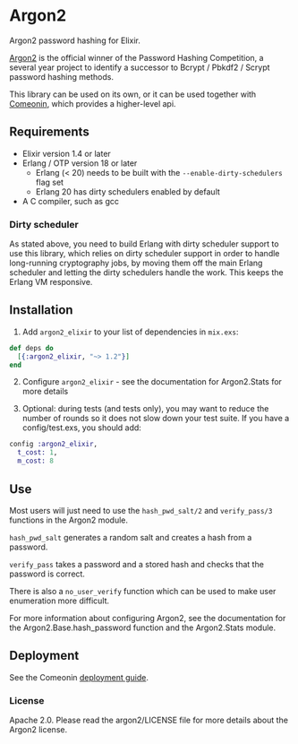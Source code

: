 # Argon2

Argon2 password hashing for Elixir.

[Argon2](https://github.com/P-H-C/phc-winner-argon2) is the official winner of the
Password Hashing Competition, a several year project to identify a successor to
Bcrypt / Pbkdf2 / Scrypt password hashing methods.

This library can be used on its own, or it can be used together
with [Comeonin](https://hexdocs.pm/comeonin/api-reference.html),
which provides a higher-level api.

## Requirements

* Elixir version 1.4 or later
* Erlang / OTP version 18 or later
  * Erlang (< 20) needs to be built with the `--enable-dirty-schedulers` flag set
  * Erlang 20 has dirty schedulers enabled by default
* A C compiler, such as gcc

### Dirty scheduler

As stated above, you need to build Erlang with dirty scheduler support
to use this library, which relies on dirty scheduler support in order
to handle long-running cryptography jobs, by moving them off the main
Erlang scheduler and letting the dirty schedulers handle the work.
This keeps the Erlang VM responsive.

## Installation

1. Add `argon2_elixir` to your list of dependencies in `mix.exs`:

```elixir
def deps do
  [{:argon2_elixir, "~> 1.2"}]
end
```

2. Configure `argon2_elixir` - see the documentation for Argon2.Stats for more details

3. Optional: during tests (and tests only), you may want to reduce the number of rounds
so it does not slow down your test suite. If you have a config/test.exs, you should
add:

```elixir
config :argon2_elixir,
  t_cost: 1,
  m_cost: 8
```

## Use

Most users will just need to use the `hash_pwd_salt/2` and `verify_pass/3`
functions in the Argon2 module.

`hash_pwd_salt` generates a random salt and creates a hash from a password.

`verify_pass` takes a password and a stored hash and checks that the password
is correct.

There is also a `no_user_verify` function which can be used to make user
enumeration more difficult.

For more information about configuring Argon2, see the documentation for
the Argon2.Base.hash_password function and the Argon2.Stats module.

## Deployment

See the Comeonin [deployment guide](https://github.com/riverrun/comeonin/wiki/Deployment).

### License

Apache 2.0. Please read the argon2/LICENSE file for more details about the Argon2 license.
